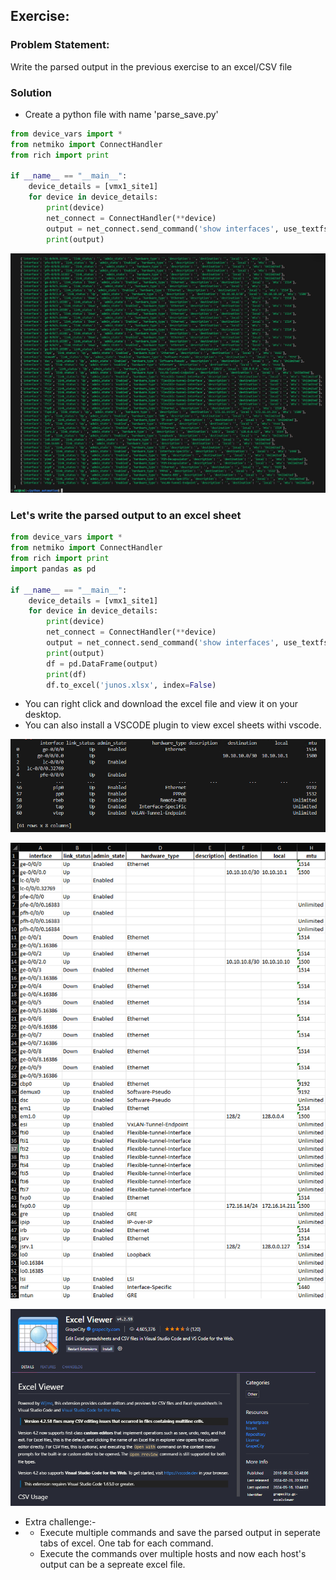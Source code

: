 ## Exercise:
### Problem Statement:
Write the parsed output in the previous exercise to an excel/CSV file

### Solution
- Create a python file with name 'parse_save.py'

```py
from device_vars import *
from netmiko import ConnectHandler
from rich import print

if __name__ == "__main__":
    device_details = [vmx1_site1]
    for device in device_details:
        print(device)
        net_connect = ConnectHandler(**device)
        output = net_connect.send_command('show interfaces', use_textfsm=True)
        print(output)

```
![alt text](assets/image-17.png)

### Let's write the parsed output to an excel sheet

```py
from device_vars import *
from netmiko import ConnectHandler
from rich import print
import pandas as pd

if __name__ == "__main__":
    device_details = [vmx1_site1]
    for device in device_details:
        print(device)
        net_connect = ConnectHandler(**device)
        output = net_connect.send_command('show interfaces', use_textfsm=True)
        print(output)
        df = pd.DataFrame(output)
        print(df)
        df.to_excel('junos.xlsx', index=False)
```

- You can right click and download the excel file and view it on your desktop.
- You can also install a VSCODE plugin to view excel sheets withi vscode.

![alt text](assets/image-18.png)

![alt text](assets/image-19.png)

![alt text](assets/image-21.png)

- Extra challenge:-
- - Execute multiple commands and save the parsed output in seperate tabs of excel. One tab for each command.
  - Execute the commands over multiple hosts and now each host's output can be a sepreate excel file.
 
